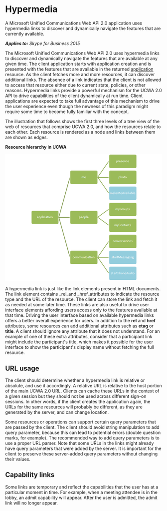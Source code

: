 
# Hypermedia
A Microsoft Unified Communications Web API 2.0 application uses hypermedia links to discover and dynamically navigate the features that are currently available. 


 _**Applies to:** Skype for Business 2015_

The Microsoft Unified Communications Web API 2.0 uses hypermedia links to discover and dynamically navigate the features that are available at any given time. The client application starts with application creation and is presented with the features that are available in the returned [application](application_ref.md) resource. As the client fetches more and more resources, it can discover additional links. The absence of a link indicates that the client is not allowed to access that resource either due to current state, policies, or other reasons. Hypermedia links provide a powerful mechanism for the UCWA 2.0 API to drive capabilities of the client dynamically at run time. Client applications are expected to take full advantage of this mechanism to drive the user experience even though the newness of this paradigm might require some time to become fully familiar with the concept.

The illustration that follows shows the first three levels of a tree view of the web of resources that comprise UCWA 2.0, and how the resources relate to each other. Each resource is rendered as a node and links between them are shown as edges.

**Resource hierarchy in UCWA**


![A depiction of resource hierarchy in UCWA](images/UCWA15Con_Hierarchy.png)

A hypermedia link is just like the link elements present in HTML documents. The link element contains _rel_and _href_attributes to indicate the resource type and the URL of the resource. The client can store the link and fetch it as needed at some later time. These links are also useful to drive user interface elements affording users access only to the features available at that time. Driving the user interface based on available hypermedia links offers a better overall experience for users.
In addition to the **rel** and **href** attributes, some resources can add additional attributes such as **etag** or **title**. A client should ignore any attribute that it does not understand. For an example of one of these extra attributes, consider that a participant link might include the participant's title, which makes it possible for the user interface to show the participant's display name without fetching the full resource.

## URL usage

The client should determine whether a hypermedia link is relative or absolute, and use it accordingly. A relative URL is relative to the host portion of the main UCWA 2.0 URL. Clients can cache these URLs in the context of a given session but they should not be used across different sign-on sessions. In other words, if the client creates the application again, the URLs for the same resources will probably be different, as they are generated by the server, and can change location. 

Some resources or operations can support certain query parameters that are passed by the client. The client should avoid string manipulation to add query parameter, because this can lead to potential errors (double question marks, for example). The recommended way to add query parameters is to use a proper URL parser. Note that some URLs in the links might already have query parameters that were added by the server. It is important for the client to preserve these server-added query parameters without changing their values.


## Capability links

Some links are temporary and reflect the capabilities that the user has at a particular moment in time. For example, when a meeting attendee is in the lobby, an admit capability will appear. After the user is admitted, the admit link will no longer appear.


